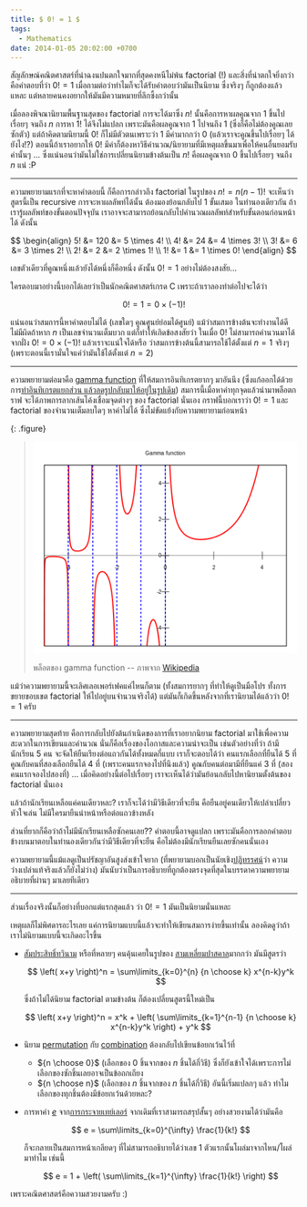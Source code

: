 ```yaml
---
title: $ 0! = 1 $
tags:
  - Mathematics
date: 2014-01-05 20:02:00 +0700
---
```


สัญลักษณ์คณิตศาสตร์ที่น่าฉงนปนตกใจมากที่สุดคงหนีไม่พ้น factorial ($!$) และสิ่งที่น่าตกใจยิ่งกว่าคือคำตอบที่ว่า $0!=1$ เมื่อถามต่อว่าทำไมก็จะได้รับคำตอบว่ามันเป็นนิยาม ซึ่งจริงๆ ก็ถูกต้องแล้วแหละ แต่หลายคนคงอยากให้มันมีความหมายที่ลึกซึ้งกว่านั้น

เมื่อลองพิจณานิยามพื้นฐานสุดของ factorial การจะได้มาซึ่ง $n!$ นั้นคือการหาผลคูณจาก $1$ ขึ้นไปเรื่อยๆ จนถึง $n$ การหา $1!$ ได้จึงไม่แปลก เพราะมันคือผลคูณจาก $1$ ไปจนถึง $1$ (ซึ่งก็คือไม่ต้องคูณเลยซักตัว) แต่ถ้าคิดตามนิยามนี้ $0!$ ก็ไม่มีตัวตนเพราะว่า $1$ มีค่ามากกว่า $0$ (แล้วเราจะคูณขึ้นไปเรื่อยๆ ได้ยังไง!?) ตอนนี้ถ้าเราอยากให้ $0!$ มีค่าก็ต้องหาวิธีคำนวณ/นิยายามที่มีเหตุผลขึ้นมาเพื่อให้คนอื่นยอมรับค่านั้นๆ ... ซึ่งแน่นอนว่ามันไม่ใช่การเปลี่ยนนิยามข้างต้นเป็น $n!$ คือผลคูณจาก $0$ ขึ้นไปเรื่อยๆ จนถึง $n$ แน่ :P

---

ความพยายามแรกที่จะหาคำตอบนี้ ก็คือการกล่าวถึง factorial ในรูปของ $n!=n(n-1)!$ จะเห็นว่าสูตรนี้เป็น recursive การจะหาผลลัพท์ได้นั้น ต้องมองย้อนกลับไป 1 ขั้นเสมอ ในทำนองเดียวกัน ถ้าเรารู้ผลลัพท์ของขั้นตอนปัจจุบัน เราอาจจะสามารถย้อนกลับไปคำนวณผลลัพท์สำหรับขั้นตอนก่อนหน้าได้ ดังนั้น

$$ \begin{align}
  5! &= 120 &= 5 \times 4! \\
  4! &=  24 &= 4 \times 3! \\
  3! &=   6 &= 3 \times 2! \\
  2! &=   2 &= 2 \times 1! \\
  1! &=   1 &= 1 \times 0!
\end{align} $$

เลขตัวเดียวที่คูณหนึ่งแล้วยังได้หนึ่งก็คือหนึ่ง ดังนั้น $0!=1$ อย่างไม่ต้องสงสัย...

ใครตอบมาอย่างนี้บอกได้เลยว่าเป็นนักคณิตศาสตร์เกรด C เพราะถ้าเราลองทำต่อไปจะได้ว่า

$$
  0! = 1 = 0 \times (-1)!
$$

แน่นอนว่าสมการนี้หาคำตอบไม่ได้ (เลขใดๆ คูณศูนย์ย่อมได้ศูนย์) แม้ว่าสมการข้างต้นจะทำงานได้ดีไม่มีผิดถ้าหาก $n$ เป็นเลขจำนวนเต็มบวก แต่ก็ทำให้เกิดข้อสงสัยว่า ในเมื่อ $0!$ ไม่สามารถคำนวนมาได้จากฝั่ง $0!=0\times(-1)!$ แล้วเราจะแน่ใจได้หรือ ว่าสมการข้างต้นนี้สามารถใช้ได้ตั้งแต่ $n=1$ จริงๆ (เพราะตอนนี้เรามั่นใจแค่ว่ามันใช้ได้ตั้งแต่ $n=2$)

---

ความพยายามต่อมาคือ [gamma function][] ที่ให้สมการอินทิเกรตยากๆ มาอันนึง (ซึ่งแก้ออกได้ด้วยการ[ทำอินทิเกรตแยกส่วน แล้วลดรูปกลับมาให้อยู่ในรูปเดิม][recursion integral]) สมการนี้เมื่อหาค่าทุกจุดแล้วนำมาพล็อตกราฟ จะได้ภาพการลากเส้นโค้งเชื่อมจุดต่างๆ ของ factorial นั่นเอง กราฟนี้บอกเราว่า $0!=1$ และ factorial ของจำนวนเต็มลบใดๆ หาค่าไม่ได้ ซึ่งไม่ขัดแย้งกับความพยายามก่อนหน้า

{: .figure}
> ![](/images/math/plot-gamma-function.png)
>
> พล็อตของ gamma function -- ภาพจาก [Wikipedia][gamma plot wiki image]


แม้ว่าความพยายามนี้จะเลิศเลอเพอร์เฟคแค่ไหนก็ตาม (ทั้งสมการยากๆ ที่ทำให้ดูเป็นมือโปร ทั้งการขยายขอบเขต factorial ให้ไปอยู่บนจำนวนจริงได้) แต่มันก็เกิดขึ้นหลังจากที่เรานิยามได้แล้วว่า $0!=1$ ครับ

---

ความพยายามสุดท้าย คือการกลับไปยังต้นกำเนิดของการที่เราอยากนิยาม factorial มาใช้เพื่อความสะดวกในการเขียนและคำนวณ นั่นก็คือเรื่องของโอกาสและความน่าจะเป็น เช่นตัวอย่างที่ว่า ถ้ามีนักเรียน 5 คน จะจัดให้ยืนเรียงต่อแถวกันได้ทั้งหมดกี่แบบ เราก็จะตอบได้ว่า คนแรกเลือกที่ยืนได้ 5 ที่ คูณกับคนที่สองเลือกยืนได้ 4 ที่ (เพราะคนแรกจองไปที่นึงแล้ว) คูณกับคนต่อมามีที่ยืนแค่ 3 ที่ (สองคนแรกจองไปสองที่) ... เมื่อคิดอย่างนี้ต่อไปเรื่อยๆ เราจะเห็นได้ว่ามันย้อนกลับไปหานิยามตั้งต้นของ factorial นั่นเอง

แล้วถ้านักเรียนเหลือแค่คนเดียวหละ? เราก็จะได้ว่ามีวิธีเดียวที่จะยืน คือยืนอยู่คนเดียวให้เปล่าเปลี่ยวหัวใจเล่น ไม่มีใครมายืนนำหน้าหรือต่อแถวข้างหลัง

ส่วนที่ยากก็คือว่าถ้าไม่มีนักเรียนเหลือซักคนเลย?? คำตอบนี้อาจดูแปลก เพราะมันคือการลอกคำตอบข้างบนมาตอบในทำนองเดียวกันว่ามีวิธีเดียวที่จะยืน คือไม่ต้องมีนักเรียนยืนเลยซักคนนั่นเอง

ความพยายามนี้แม้แลดูเป็นปรัชญาอันสูงส่งเข้าใจยาก (ที่พยายามบอกเป็นนัยเชิง[ปฏิทรรศน์][paradox]ว่า ความว่างเปล่าแท้จริงแล้วก็ยังไม่ว่าง) มันนับว่าเป็นการอธิบายที่ถูกต้องตรงจุดที่สุดในบรรดาความพยายามอธิบายที่ผ่านๆ มาเลยทีเดียว

---

ส่วนเรื่องจริงนั้นก็อย่างที่บอกแต่แรกสุดแล้ว ว่า $0!=1$ มันเป็นนิยามนั่นแหละ

เหตุผลก็ไม่พิศดารอะไรเลย แค่การนิยามแบบนี้แล้วจะทำให้เขียนสมการง่ายขึ้นเท่านั้น ลองคิดดูว่าถ้าเราไม่นิยามแบบนี้จะเกิดอะไรขึ้น

- [สัมประสิทธิ์ทวินาม][binomial theorem] หรือที่หลายๆ คนคุ้นเคยในรูปของ [สามเหลี่ยมปาสคาล][pascal's triangle]มากกว่า มันมีสูตรว่า

  $$
    \left( x+y \right)^n = \sum\limits_{k=0}^{n} {n \choose k} x^{n-k}y^k
  $$

  ซึ่งถ้าไม่ได้นิยาม factorial ตามข้างต้น ก็ต้องเปลี่ยนสูตรนี้ใหม่เป็น

  $$
    \left( x+y \right)^n =
      x^k + \left( \sum\limits_{k=1}^{n-1} {n \choose k} x^{n-k}y^k \right) + y^k
  $$

- นิยาม [permutation][] กับ [combination][] ต้องกลับไปเขียนข้อยกเว้นไว้ที่
  - ${n \choose 0}$ (เลือกของ $0$ ชิ้นจากของ $n$ ชิ้นได้กี่วิธี) ซึ่งก็ยังเข้าใจได้เพราะการไม่เลือกของซักชิ้นเลยอาจเป็นข้อถกเถียง
  - ${n \choose n}$ (เลือกของ $n$ ชิ้นจากของ $n$ ชิ้นได้กี่วิธี) อันนี้เริ่มแปลกๆ แล้ว ทำไมเลือกของทุกชิ้นต้องมีข้อยกเว้นด้วยหละ?

- การหาค่า [$e$][] จาก[การกระจายเทย์เลอร์][taylor series] จากเดิมที่เราสามารถสรุปสั้นๆ อย่างสวยงามได้ว่ามันคือ

  $$
    e = \sum\limits_{k=0}^{\infty} \frac{1}{k!}
  $$

  ก็จะกลายเป็นสมการหน้าเกลียดๆ ที่ไม่สามารถอธิบายได้ว่าเลข $1$ ตัวแรกนั้นโผล่มาจากไหน/โผล่มาทำไม เช่นนี้

  $$
    e = 1 + \left( \sum\limits_{k=1}^{\infty} \frac{1}{k!} \right)
  $$

เพราะคณิตศาสตร์คือความสวยงามครับ :)


[recursion integral]: /2012/09/13/recursion-on-integral.html

[gamma function]: //en.wikipedia.org/wiki/Gamma_function
[gamma plot wiki image]: //en.wikipedia.org/wiki/File:Gamma_plot.svg
[paradox]: //en.wikipedia.org/wiki/Paradox
[binomial theorem]: //en.wikipedia.org/wiki/Binomial_theorem
[pascal's triangle]: //en.wikipedia.org/wiki/Pascal's_triangle
[permutation]: //en.wikipedia.org/wiki/Permutation
[combination]: //en.wikipedia.org/wiki/Combination
[$e$]: //en.wikipedia.org/wiki/E_(mathematical_constant)
[taylor series]: //en.wikipedia.org/wiki/Taylor_series
